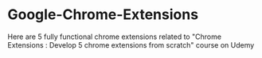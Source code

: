# Google-Chrome-Extensions

Here are 5 fully functional chrome extensions related to "Chrome Extensions : Develop 5 chrome extensions from scratch" course on Udemy
